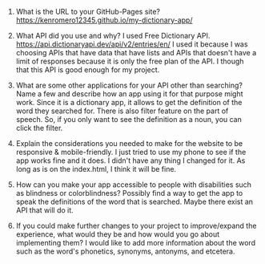 1. What is the URL to your GitHub-Pages site?
https://kenromero12345.github.io/my-dictionary-app/

2. What API did you use and why?
I used Free Dictionary API. 
https://api.dictionaryapi.dev/api/v2/entries/en/<word>
I used it because I was choosing APIs that have data that have lists and APIs that doesn't have a limit of responses because it is only the free plan of the API.
I though that this API is good enough for my project.

3. What are some other applications for your API other than searching? Name a few and describe how an app using it for that purpose might work.
Since it is a dictionary app, it allows to get the definition of the word they searched for. There is also filter feature on the part of speech. So, if you only want to see the definition as a noun, you can click the filter.

4. Explain the considerations you needed to make for the website to be responsive &amp; mobile-friendly.
I just tried to use my phone to see if the app works fine and it does. I didn't have any thing I changed for it. As long as <meta name="viewport" content="width=device-width, initial-scale=1" /> is on the index.html, I think it will be fine.

5. How can you make your app accessible to people with disabilities such as blindness or colorblindness?
Possibly find a way to get the app to speak the definitions of the word that is searched. Maybe there exist an API that will do it.

6. If you could make further changes to your project to improve/expand the experience, what
would they be and how would you go about implementing them?
I would like to add more information about the word such as the word's phonetics, synonyms, antonyms, and etcetera.